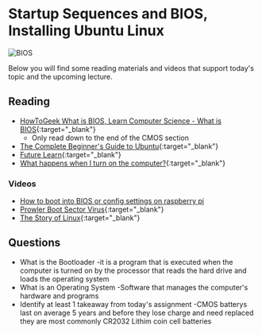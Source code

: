 # Startup Sequences and BIOS, Installing Ubuntu Linux

![BIOS](https://how2do.org/wp-content/uploads/2019/10/1572444628_How-to-update-the-PC-BIOS-UEFI.jpg)

Below you will find some reading materials and videos that support today's topic and the upcoming lecture.

## Reading

- [HowToGeek What is BIOS, Learn Computer Science - What is BIOS](https://www.learncomputerscienceonline.com/bios/){:target="_blank"} 
  - Only read down to the end of the CMOS section
- [The Complete Beginner's Guide to Ubuntu](https://www.lifewire.com/beginners-guide-to-ubuntu-2205722){:target="_blank"}
- [Future Learn](https://www.futurelearn.com/courses/computer-systems/0/steps/53497){:target="_blank"} 
- [What happens when I turn on the computer?](https://www.geeksforgeeks.org/what-happens-when-we-turn-on-computer/){:target="_blank"} 

### Videos

- [How to boot into BIOS or config settings on raspberry pi](https://www.youtube.com/watch?v=65p5dKQACv0)
- [Prowler Boot Sector Virus](https://www.youtube.com/watch?v=fSL4J0zhMcY){:target="_blank"} 
- [The Story of Linux](https://www.youtube.com/watch?v=5ocq6_3-nEw){:target="_blank"}

## Questions

- What is the Bootloader
    -it is a program that is executed when the computer is turned on by the processor that reads the hard drive and loads the operating system
- What is an Operating System
    -Software that manages the computer's hardware and programs 
- Identify at least 1 takeaway from today's assignment
    -CMOS batterys last on average 5 years and before they lose charge and need replaced they are most commonly CR2032 Lithim coin cell batteries